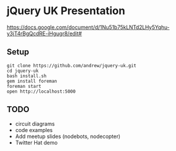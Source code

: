 # jQuery UK Presentation

https://docs.google.com/document/d/1Nu51b75kLNTd2LHy5Yqhu-y3jT4rBgQcdRE-iHgugr8/edit#

## Setup

    git clone https://github.com/andrew/jquery-uk.git
    cd jquery-uk
    bash install.sh
    gem install foreman
    foreman start
    open http://localhost:5000

## TODO

* circuit diagrams
* code examples
* Add meetup slides (nodebots, nodecopter)
* Twitter Hat demo
